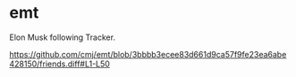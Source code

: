 # emt
Elon Musk following Tracker.

https://github.com/cmj/emt/blob/3bbbb3ecee83d661d9ca57f9fe23ea6abe428150/friends.diff#L1-L50
